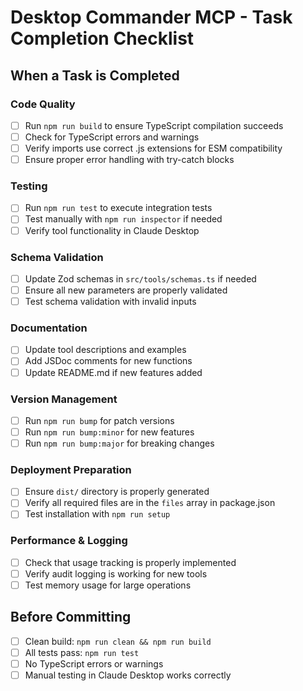 # Desktop Commander MCP - Task Completion Checklist

## When a Task is Completed

### Code Quality
- [ ] Run `npm run build` to ensure TypeScript compilation succeeds
- [ ] Check for TypeScript errors and warnings
- [ ] Verify imports use correct .js extensions for ESM compatibility
- [ ] Ensure proper error handling with try-catch blocks

### Testing
- [ ] Run `npm run test` to execute integration tests
- [ ] Test manually with `npm run inspector` if needed
- [ ] Verify tool functionality in Claude Desktop

### Schema Validation
- [ ] Update Zod schemas in `src/tools/schemas.ts` if needed
- [ ] Ensure all new parameters are properly validated
- [ ] Test schema validation with invalid inputs

### Documentation
- [ ] Update tool descriptions and examples
- [ ] Add JSDoc comments for new functions
- [ ] Update README.md if new features added

### Version Management
- [ ] Run `npm run bump` for patch versions
- [ ] Run `npm run bump:minor` for new features
- [ ] Run `npm run bump:major` for breaking changes

### Deployment Preparation
- [ ] Ensure `dist/` directory is properly generated
- [ ] Verify all required files are in the `files` array in package.json
- [ ] Test installation with `npm run setup`

### Performance & Logging
- [ ] Check that usage tracking is properly implemented
- [ ] Verify audit logging is working for new tools
- [ ] Test memory usage for large operations

## Before Committing
- [ ] Clean build: `npm run clean && npm run build`
- [ ] All tests pass: `npm run test`
- [ ] No TypeScript errors or warnings
- [ ] Manual testing in Claude Desktop works correctly
